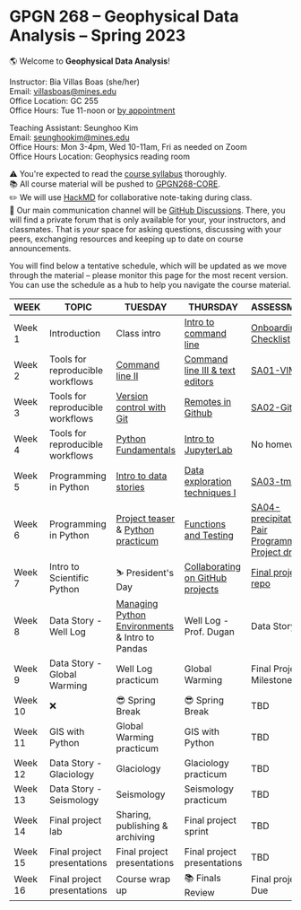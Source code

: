 # GPGN 268 – Geophysical Data Analysis – Spring 2023

🌎 Welcome to **Geophysical Data Analysis**! 

Instructor: Bia Villas Boas (she/her)   
Email: villasboas@mines.edu  
Office Location: GC 255   
Office Hours: Tue 11-noon or [by appointment](https://outlook.office.com/bookwithme/user/12dfdf8a370d4da38883619eb1ea9ff0@mines.edu/meetingtype/vVN_CGb6SES1g6k53wy79A2?anonymous)  

Teaching Assistant: Seunghoo Kim  
Email: seunghookim@mines.edu  
Office Hours: Mon 3-4pm, Wed 10-11am, Fri as needed on Zoom  
Office Hours Location: Geophysics reading room  

⚠️ You're expected to read the [course syllabus](https://github.com/GPGN-268/GPGN268-CORE/blob/main/docs/syllabus-fall2023.md) thoroughly.  
📚 All course material will be pushed to [GPGN268-CORE](https://github.com/GPGN-268/GPGN268-CORE).  
✏️ We will use [HackMD](https://hackmd.io/@villasboas/GPGN268/edit) for collaborative note-taking during class.   
💬 Our main communication channel will be [GitHub Discussions](https://github.com/orgs/GPGN-268/discussions). There, you will find a private forum that is only available for your, your instructors, and classmates. That is *your* space for asking questions, discussing with your peers, exchanging resources and keeping up to date on course announcements.  



You will find below a tentative schedule, which will be updated as we move through the material – please monitor this page for the most recent version. You can use the schedule as a hub to help you navigate the course material. 

| **WEEK** | **TOPIC**                        | **TUESDAY**                                 | **THURSDAY**                                       | **ASSESSMENT**           |
| -------- | -------------------------------- | ------------------------------------------- | -------------------------------------------------- | ------------------------ |
| Week 1   | Introduction                     | Class intro                                 | [Intro to command line](https://github.com/GPGN-268/GPGN268-CORE/blob/main/lecture-notes/L02-intro-shell.md)                              | [Onboarding Checklist](https://github.com/GPGN-268/GPGN268-CORE/blob/main/assignments/onboarding.md) |
| Week 2   | Tools for reproducible workflows | [Command line II](https://github.com/GPGN-268/GPGN268-CORE/blob/main/lecture-notes/L03-files-directories.md)                             | [Command line III & text editors](https://github.com/GPGN-268/GPGN268-CORE/blob/main/lecture-notes/L04-combine-commands.md)                    | [SA01-VIM](https://github.com/GPGN-268/GPGN268-CORE/tree/main/assignments)                 |
| Week 3   | Tools for reproducible workflows | [Version control with Git](https://github.com/GPGN-268/GPGN268-CORE/blob/main/lecture-notes/L05-version-control.md)                    | [Remotes in Github](https://github.com/GPGN-268/GPGN268-CORE/blob/main/lecture-notes/L06-git-remotes.md)                                  | [SA02-GitHub](https://github.com/GPGN-268/GPGN268-CORE/blob/main/assignments/SA02-github.md)              |
| Week 4   | Tools for reproducible workflows | [Python Fundamentals](https://github.com/GPGN-268/GPGN268-CORE/blob/main/lecture-notes/L07-intro-python.md)        | [Intro to JupyterLab](https://github.com/GPGN-268/GPGN268-CORE/blob/main/lecture-notes/L08-intro-jupyter.md) | No homework                      |
| Week 5   | Programming in Python            | [Intro to data stories](https://github.com/GPGN-268/GPGN268-CORE/tree/main/assignments/intro-python/notebooks) |[Data exploration techniques I](https://github.com/GPGN-268/GPGN268-CORE/blob/main/lecture-notes/L10-exploration.ipynb)                             | [SA03-tmax](https://github.com/GPGN-268/GPGN268-CORE/blob/main/assignments/SA03-meteo-denver.md)                      |
| Week 6   | Programming in Python            | [Project teaser](https://github.com/GPGN-268/GPGN268-CORE/blob/main/lecture-notes/L11-project-teaser.pdf) & [Python practicum](https://github.com/GPGN-268/GPGN268-CORE/tree/main/assignments/intro-python/notebooks)                      | [Functions and Testing](https://github.com/GPGN-268/GPGN268-CORE/blob/main/lecture-notes/L12-functions-testing.ipynb)                    | [SA04-precipitation](https://github.com/GPGN-268/GPGN268-CORE/blob/main/assignments/SA04-precip-denver.md), [Pair Programming](https://github.com/GPGN-268/GPGN268-CORE/blob/main/assignments/SA05-pair-programming.md), [Project draft](https://github.com/GPGN-268/GPGN268-CORE/blob/main/assignments/FP01-pitch.md)                     |    
| Week 7   | Intro to Scientific Python       |     ⛷️ President's Day              | [Collaborating on GitHub projects](https://github.com/GPGN-268/GPGN268-CORE/blob/main/assignments/FP02-project-repo.md)                     | [Final project repo](https://github.com/GPGN-268/GPGN268-CORE/blob/main/assignments/FP02-project-repo.md)                      |
| Week 8   | Data Story - Well Log            | [Managing Python Environments](https://github.com/GPGN-268/GPGN268-CORE/blob/main/lecture-notes/L14-environments.md) & Intro to Pandas                                    | Well Log - Prof. Dugan                                | Data Story 01                      |
| Week 9   | Data Story - Global Warming      | Well Log practicum                               | Global Warming                                     | Final Project Milestone  |
| Week 10  | ❌                               | 😎 Spring Break                             | 😎  Spring Break                                   | TBD                      |
| Week 11  | GIS with Python                  | Global Warming practicum                    | GIS with Python                                    | TBD                      |
| Week 12  | Data Story - Glaciology          | Glaciology                                  | Glaciology practicum                               | TBD                      |
| Week 13  | Data Story - Seismology          | Seismology                                  | Seismology practicum                               | TBD                      |
| Week 14  | Final project lab                | Sharing, publishing & archiving             | Final project sprint                               | TBD                      |
| Week 15  | Final project presentations      | Final project presentations                 | Final project presentations                        | TBD                      |
| Week 16  | Final project presentations      | Course wrap up                              | 📚 Finals Review                                   | Final project Due        |
